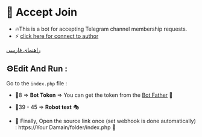 # 🤖 Accept Join
- 🔥This is a bot for accepting Telegram channel membership requests.
- ⚡️ [click here for connect to author](https://t.me/ixAmirCom)

[راهنمای فارسی](https://github.com/ixAmirCom/Accept-join/blob/main/lan/README.fa.md)

## ⚙️Edit And Run :

Go to the ` index.php ` file :

- 📌8 => **Bot Token** => You can get the token from the [Bot Father](https://t.me/botfather) 🤖

- 📌39 - 45 =>  **Robot text** 🎭

- 📌 Finally, Open the source link once (set webhook is done automatically) : https://Your Damain/folder/index.php  🔗


